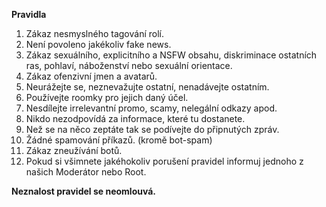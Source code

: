 **Pravidla**
1. Zákaz nesmyslného tagování rolí. 
2. Není povoleno jakékoliv fake news.
3. Zákaz sexuálního, explicitního a NSFW obsahu, diskriminace ostatních ras, pohlaví, náboženství nebo sexuální orientace.
4. Zákaz ofenzivní jmen a avatarů.
5. Neurážejte se, neznevažujte ostatní, nenadávejte ostatním.
7. Používejte roomky pro jejich daný účel. 
8. Nesdílejte irrelevantní promo, scamy, nelegální odkazy apod. 
9. Nikdo nezodpovídá za informace, které tu dostanete.
10. Než se na něco zeptáte tak se podívejte do připnutých zpráv.
11. Žádné spamování příkazů. (kromě <channel>bot-spam</channel>) 
12. Zákaz zneužívání botů.
13. Pokud si všimnete jakéhokoliv porušení pravidel informuj jednoho z našich <role>Moderátor</role> nebo <role>Root</role>.

**Neznalost pravidel se neomlouvá.**
